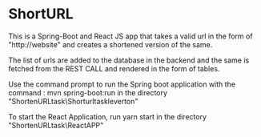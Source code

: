# ShortURL

This is a  Spring-Boot and React JS app that takes a valid url in the form of "http://website" and creates a shortened version of the same.

The list of urls are added to the database in the backend and the same is fetched from the REST CALL and rendered in the form of tables.

Use the command prompt to run the Spring boot application with the command : mvn spring-boot:run in the directory "ShortenURLtask\Shorturltaskleverton"

To start the React Application, run yarn start in the directory "ShortenURLtask\ReactAPP"

